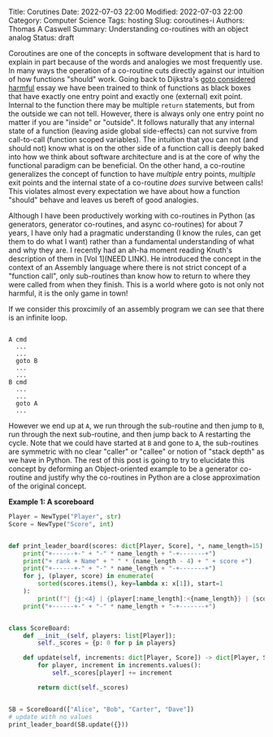 Title: Corutines
Date: 2022-07-03 22:00
Modified: 2022-07-03 22:00
Category: Computer Science
Tags: hosting
Slug: coroutines-i
Authors: Thomas A Caswell
Summary: Understanding co-routines with an object analog
Status: draft

Coroutines are one of the concepts in software development that is hard to
explain in part because of the words and analogies we most frequently use.  In
many ways the operation of a co-routine cuts directly against our intuition of
how functions "should" work.  Going back to Dijkstra's [goto considered
harmful](https://homepages.cwi.nl/~storm/teaching/reader/Dijkstra68.pdf) essay
we have been trained to think of functions as black boxes that have exactly one
entry point and exactly one (external) exit point. Internal to the function
there may be multiple `return` statements, but from the outside we can not
tell.  However, there is always only one entry point no matter if you are
"inside" or "outside".  It follows naturally that any internal state of a
function (leaving aside global side-effects) can not survive from call-to-call
(function scoped variables).  The intuition that you can not (and should not)
know what is on the other side of a function call is deeply baked into how we
think about software architecture and is at the core of why the functional
paradigm can be beneficial.  On the other hand, a co-routine generalizes the
concept of function to have _multiple_ entry points, _multiple_ exit points and
the internal state of a co-routine _does_ survive between calls! This violates
almost every expectation we have about how a function "should" behave and leaves
us bereft of good analogies.

Although I have been productively working with co-routines in Python (as
generators, generator co-routines, and async co-routines) for about 7 years, I
have only had a pragmatic understanding (I know the rules, can get them to do
what I want) rather than a fundamental understanding of what and why they are.
I recently had an ah-ha moment reading Knuth's description of them in [Vol
1](NEED LINK).  He introduced the concept in the context of an Assembly
language where there is not strict concept of a "function call", only
sub-routines than know how to return to where they were called from when they
finish.  This is a world where goto is not only not harmful, it is the only
game in town!

If we consider this proxcimily of an assembly program we can see that there is an
infinite loop.

```assembly

A cmd
  ...
  ...
  goto B
  ...
  ...
B cmd
  ...
  ...
  goto A
  ...
```

However we end up at `A`, we run through the sub-routine and then jump to `B`,
run through the next sub-routine, and then jump back to A restarting the cycle.
Note that we could have started at `B` and gone to `A`, the sub-routines are
symmetric with no clear "caller" or "callee" or notion of "stack depth" as we
have in Python.  The rest of this post is going to try to elucidate this concept by
deforming an Object-oriented example to be a generator co-routine and justify why
the co-routines in Python are a close approximation of the original concept.


**Example 1: A scoreboard**


```python
Player = NewType("Player", str)
Score = NewType("Score", int)


def print_leader_board(scores: dict[Player, Score], *, name_length=15):
    print("+------+-" + "-" * name_length + "-+-------+")
    print("+ rank + Name" + " " * (name_length - 4) + " + score +")
    print("+------+-" + "-" * name_length + "-+-------+")
    for j, (player, score) in enumerate(
        sorted(scores.items(), key=lambda x: x[1]), start=1
    ):
        print(f"| {j:<4} | {player[:name_length]:<{name_length}} | {score:>5} |")
    print("+------+-" + "-" * name_length + "-+-------+")


class ScoreBoard:
    def __init__(self, players: list[Player]):
        self._scores = {p: 0 for p in players}

    def update(self, increments: dict[Player, Score]) -> dict[Player, Score]:
        for player, increment in increments.values():
            self._scores[player] += increment

        return dict(self._scores)


SB = ScoreBoard(["Alice", "Bob", "Carter", "Dave"])
# update with no values
print_leader_board(SB.update({}))

```
